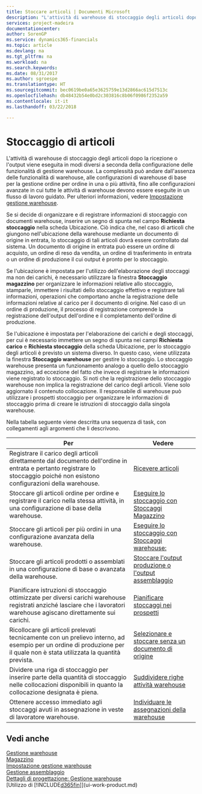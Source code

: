 ```yaml
---
title: Stoccare articoli | Documenti Microsoft
description: "L'attività di warehouse di stoccaggio degli articoli dopo la ricezione o l'output viene eseguita in modi diversi a seconda della configurazione delle funzionalità di gestione warehouse."
services: project-madeira
documentationcenter: 
author: SorenGP
ms.service: dynamics365-financials
ms.topic: article
ms.devlang: na
ms.tgt_pltfrm: na
ms.workload: na
ms.search.keywords: 
ms.date: 08/31/2017
ms.author: sgroespe
ms.translationtype: HT
ms.sourcegitcommit: bec0619be0a65e3625759e13d2866ac615d7513c
ms.openlocfilehash: db48432b54e0bd2c303816c8b06f0986f2352a59
ms.contentlocale: it-it
ms.lasthandoff: 03/22/2018

---
```

# <a name="putting-items-away"></a>Stoccaggio di articoli
L'attività di warehouse di stoccaggio degli articoli dopo la ricezione o l'output viene eseguita in modi diversi a seconda della configurazione delle funzionalità di gestione warehouse. La complessità può andare dall'assenza delle funzionalità di warehouse, alle configurazioni di warehouse di base per la gestione ordine per ordine in una o più attività, fino alle configurazioni avanzate in cui tutte le attività di warehouse devono essere eseguite in un flusso di lavoro guidato. Per ulteriori informazioni, vedere [Impostazione gestione warehouse](warehouse-setup-warehouse.md).

Se si decide di organizzare e di registrare informazioni di stoccaggio con documenti warehouse, inserire un segno di spunta nel campo **Richiesta stoccaggio** nella scheda Ubicazione. Ciò indica che, nel caso di articoli che giungono nell'ubicazione della warehouse mediante un documento di origine in entrata, lo stoccaggio di tali articoli dovrà essere controllato dal sistema. Un documento di origine in entrata può essere un ordine di acquisto, un ordine di reso da vendita, un ordine di trasferimento in entrata o un ordine di produzione il cui output è pronto per lo stoccaggio.  

Se l'ubicazione è impostata per l'utilizzo dell'elaborazione degli stoccaggi ma non dei carichi, è necessario utilizzare la finestra **Stoccaggio magazzino** per organizzare le informazioni relative allo stoccaggio, stamparle, immettere i risultati dello stoccaggio effettivo e registrare tali informazioni, operazioni che comportano anche la registrazione delle informazioni relative al carico per il documento di origine. Nel caso di un ordine di produzione, il processo di registrazione comprende la registrazione dell'output dell'ordine e il completamento dell'ordine di produzione.

Se l'ubicazione è impostata per l'elaborazione dei carichi e degli stoccaggi, per cui è necessario immettere un segno di spunta nei campi **Richiesta carico** e **Richiesta stoccaggio** della scheda Ubicazione, per lo stoccaggio degli articoli è previsto un sistema diverso. In questo caso, viene utilizzata la finestra **Stoccaggio warehouse** per gestire lo stoccaggio. Lo stoccaggio warehouse presenta un funzionamento analogo a quello dello stoccaggio magazzino, ad eccezione del fatto che invece di registrare le informazioni viene registrato lo stoccaggio. Si noti che la registrazione dello stoccaggio warehouse non implica la registrazione del carico degli articoli. Viene solo aggiornato il contenuto collocazione. Il responsabile di warehouse può utilizzare i prospetti stoccaggio per organizzare le informazioni di stoccaggio prima di creare le istruzioni di stoccaggio dalla singola warehouse.

Nella tabella seguente viene descritta una sequenza di task, con collegamenti agli argomenti che li descrivono.   

|**Per**|**Vedere**|  
|------------|-------------|  
|Registrare il carico degli articoli direttamente dal documento dell'ordine in entrata e pertanto registrare lo stoccaggio poiché non esistono configurazioni della warehouse.|[Ricevere articoli](warehouse-how-receive-items.md)|  
|Stoccare gli articoli ordine per ordine e registrare il carico nella stessa attività, in una configurazione di base della warehouse.|[Eseguire lo stoccaggio con Stoccaggi Magazzino](warehouse-how-to-put-items-away-with-inventory-put-aways.md)|  
|Stoccare gli articoli per più ordini in una configurazione avanzata della warehouse.|[Eseguire lo stoccaggio con Stoccaggi warehouse:](warehouse-how-to-put-items-away-with-warehouse-put-aways.md)|  
|Stoccare gli articoli prodotti o assemblati in una configurazione di base o avanzata della warehouse.|[Stoccare l'output produzione o l'output assemblaggio](warehouse-how-to-put-away-production-output.md)|
|Pianificare istruzioni di stoccaggio ottimizzate per diversi carichi warehouse registrati anziché lasciare che i lavoratori warehouse agiscano direttamente sui carichi.|[Pianificare stoccaggi nei prospetti](warehouse-how-to-plan-put-aways-in-worksheets.md)|  
|Ricollocare gli articoli prelevati tecnicamente con un prelievo interno, ad esempio per un ordine di produzione per il quale non è stata utilizzata la quantità prevista.|[Selezionare e stoccare senza un documento di origine](warehouse-how-to-create-put-aways-from-internal-put-aways.md)|
|Dividere una riga di stoccaggio per inserire parte della quantità di stoccaggio nelle collocazioni disponibili in quanto la collocazione designata è piena.|[Suddividere righe attività warehouse](warehouse-how-to-split-warehouse-activity-lines.md)|
|Ottenere accesso immediato agli stoccaggi avuti in assegnazione in veste di lavoratore warehouse.|[Individuare le assegnazioni della warehouse](warehouse-how-to-find-your-warehouse-assignments.md)|    

## <a name="see-also"></a>Vedi anche  
[Gestione warehouse](warehouse-manage-warehouse.md)  
[Magazzino](inventory-manage-inventory.md)  
[Impostazione gestione warehouse](warehouse-setup-warehouse.md)     
[Gestione assemblaggio](assembly-assemble-items.md)    
[Dettagli di progettazione: Gestione warehouse](design-details-warehouse-management.md)  
[Utilizzo di [!INCLUDE[d365fin](includes/d365fin_md.md)]](ui-work-product.md)  

